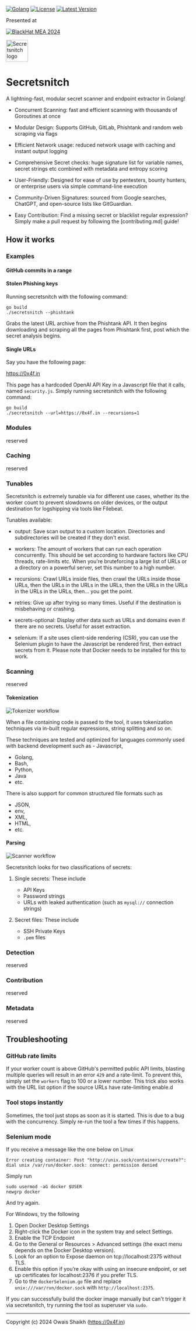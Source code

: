 [![Golang](https://img.shields.io/badge/Golang-fff.svg?style=flat-square&logo=go)](https://go.dev)
[![License](https://img.shields.io/badge/License-GPLv3-purple?style=flat-square&logo=libreoffice)](LICENSE)
[![Latest Version](https://img.shields.io/github/v/tag/0x4f53/secretsnitch?label=Version&style=flat-square&logo=semver)](https://github.com/0x4f53/secretsnitch/releases)

Presented at 

[![BlackHat MEA 2024](https://img.shields.io/badge/BlackHat%20MEA%202024-222.svg?style=flat-square&logo=redhat)](https://blackhatmea.com/blackhat-arsenal)

<img src = "media/logo.png" alt = "Secretsnitch logo" width = "60dp">

# Secretsnitch

A lightning-fast, modular secret scanner and endpoint extractor in Golang! 

- Concurrent Scanning: fast and efficient scanning with thousands of Goroutines at once

- Modular Design: Supports GitHub, GitLab, Phishtank and random web scraping via flags

- Efficient Network usage: reduced network usage with caching and instant output logging

- Comprehensive Secret checks: huge signature list for variable names, secret strings etc combined with metadata and entropy scoring

- User-Friendly: Designed for ease of use by pentesters, bounty hunters, or enterprise users via simple command-line execution

- Community-Driven Signatures: sourced from Google searches, ChatGPT, and open-source lists like GitGuardian.

- Easy Contribution: Find a missing secret or blacklist regular expression? Simply make a pull request by following the [contributing.md] guide!

## How it works

### Examples 

#### GitHub commits in a range

#### Stolen Phishing keys

Running secretsnitch with the following command:

```
go build
./secretsnitch --phishtank
```

Grabs the latest URL archive from the Phishtank API. It then begins downloading and scraping all the pages from Phishtank first, post which the secret analysis begins.


#### Single URLs

Say you have the following page:

https://0x4f.in

This page has a hardcoded OpenAI API Key in a Javascript file that it calls, named `security.js`. Simply running secretsnitch with the following command:

```
go build
./secretsnitch --url=https://0x4f.in --recursions=1
```

### Modules

reserved

### Caching

reserved


### Tunables

Secretsnitch is extremely tunable via for different use cases, whether its the worker count to prevent slowdowns on older devices, or the output destination for logshipping via tools like Filebeat.

Tunables available:

- output: Save scan output to a custom location. Directories and subdirectories will be created if they don't exist.

- workers: The amount of workers that can run each operation concurrently. This should be set according to hardware factors like CPU threads, rate-limits etc. When you're bruteforcing a large list of URLs or a directory on a powerful server, set this number to a high number.

- recursions: Crawl URLs inside files, then crawl the URLs inside those URLs, then the URLs in the URLs in the URLs, then the URLs in the URLs in the URLs in the URLs, then... you get the point.

- retries: Give up after trying so many times. Useful if the destination is misbehaving or crashing.

- secrets-optional: Display other data such as URLs and domains even if there are no secrets. Useful for asset extraction.

- selenium: If a site uses client-side rendering (CSR), you can use the Selenium plugin to have the Javascript be rendered first, then extract secrets from it. Please note that Docker needs to be installed for this to work.

### Scanning

reserved

#### Tokenization

<img src = "media/secretsnitch_tokenizer.drawio.png" alt = "Tokenizer workflow">

When a file containing code is passed to the tool, it uses tokenization techniques via in-built regular expressions, string splitting and so on. 

These techniques are tested and optimized for languages commonly used with backend development such as - Javascript, 
- Golang, 
- Bash, 
- Python, 
- Java 
- etc. 

There is also support for common structured file formats such as 
- JSON, 
- env, 
- XML, 
- HTML,
- etc.

#### Parsing

<img src = "media/secretsnitch_variable_scanner.drawio.png" alt = "Scanner workflow">

Secretsnitch looks for two classifications of secrets:

1. Single secrets: These include
    - API Keys
    - Password strings
    - URLs with leaked authentication (such as `mysql://` connection strings)

2. Secret files: These include
    - SSH Private Keys
    - `.pem` files

### Detection

reserved

### Contribution

reserved

### Metadata

reserved

## Troubleshooting

### GitHub rate limits

If your worker count is above GitHub's permitted public API limits, blasting multiple queries will result in an error `429` and a rate-limit. To prevent this, simply set the `workers` flag to 100 or a lower number. This trick also works with the URL list option if the source URLs have rate-limiting enable.d

### Tool stops instantly

Sometimes, the tool just stops as soon as it is started. This is due to a bug with the concurrency. Simply re-run the tool a few times if this happens.

### Selenium mode

If you receive a message like the one below on Linux

```
Error creating container: Post "http://unix.sock/containers/create?": dial unix /var/run/docker.sock: connect: permission denied
```

Simply run

```
sudo usermod -aG docker $USER
newgrp docker
```

And try again. 

For Windows, try the following

1. Open Docker Desktop Settings
2. Right-click the Docker icon in the system tray and select Settings.
3. Enable the TCP Endpoint
4. Go to the General or Resources > Advanced settings (the exact menu depends on the Docker Desktop version).
5. Look for an option to Expose daemon on tcp://localhost:2375 without TLS.
6. Enable this option if you’re okay with using an insecure endpoint, or set up certificates for localhost:2376 if you prefer TLS.
7. Go to the `dockerSelenium.go` file and replace `unix:///var/run/docker.sock` with `http://localhost:2375`.

If you can successfully build the docker image manually but can't trigger it via secretsnitch, try running the tool as superuser via `sudo`.

---

Copyright (c) 2024 Owais Shaikh (https://0x4f.in)